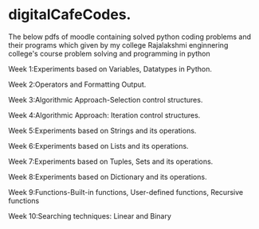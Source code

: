 # digitalCafeCodes.
The below pdfs of moodle containing solved python coding problems and their programs which given by my college Rajalakshmi enginnering college's course problem solving and programming in python 


Week 1:Experiments based on Variables, Datatypes in Python.


Week 2:Operators and Formatting Output.


Week 3:Algorithmic Approach-Selection control structures.


Week 4:Algorithmic Approach: Iteration control structures.


Week 5:Experiments based on Strings and its operations.


Week 6:Experiments based on Lists and its operations.


Week 7:Experiments based on Tuples, Sets and its operations.


Week 8:Experiments based on Dictionary and its operations.


Week 9:Functions-Built-in functions, User-defined functions, Recursive functions


Week 10:Searching techniques: Linear and Binary
